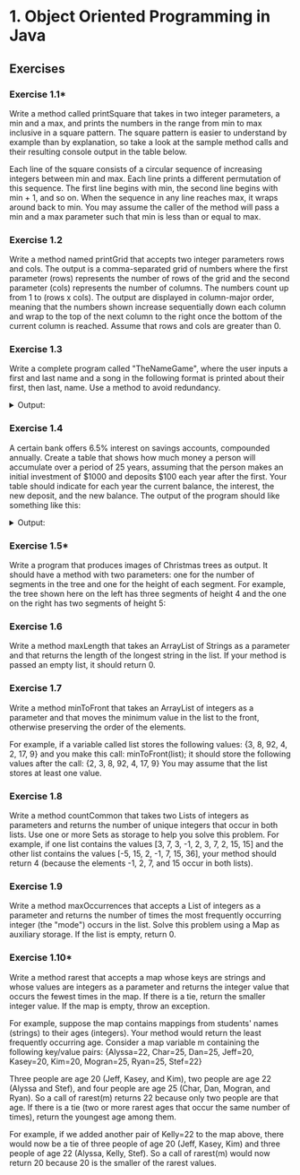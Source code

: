 # 1. Object Oriented Programming in Java

## Exercises

### Exercise 1.1*
Write a method called printSquare that takes in two integer parameters, a min and a max, and prints the numbers in the 
range from min to max inclusive in a square pattern. The square pattern is easier to understand by example than by 
explanation, so take a look at the sample method calls and their resulting console output in the table below.

Each line of the square consists of a circular sequence of increasing integers between min and max. 
Each line prints a different permutation of this sequence. 
The first line begins with min, the second line begins with min + 1, and so on.
When the sequence in any line reaches max, it wraps around back to min.
You may assume the caller of the method will pass a min and a max parameter such that min is less than or equal to max.

### Exercise 1.2
Write a method named printGrid that accepts two integer parameters rows and cols. 
The output is a comma-separated grid of numbers where the first parameter (rows) represents the number of rows of the 
grid and the second parameter (cols) represents the number of columns. The numbers count up from 1 to (rows x cols). 
The output are displayed in column-major order, meaning that the numbers shown increase sequentially down each column 
and wrap to the top of the next column to the right once the bottom of the current column is reached. 
Assume that rows and cols are greater than 0.

### Exercise 1.3
Write a complete program called "TheNameGame", where the user inputs a first and last name and a song in the following
format is printed about their first, then last, name. Use a method to avoid redundancy.

<details>
<summary>Output:</summary>

````````
What is your name? Fifty Cent
Fifty Fifty, bo-Bifty
Banana-fana fo-Fifty
Fee-fi-mo-Mifty
FIFTY!

Cent Cent, bo-Bent
Banana-fana fo-Fent
Fee-fi-mo-Ment
CENT!
````````
</details>

### Exercise 1.4
A certain bank offers 6.5% interest on savings accounts, compounded annually. Create a table that shows how much money 
a person will accumulate over a period of 25 years, assuming that the person makes an initial investment of $1000 and 
deposits $100 each year after the first. Your table should indicate for each year the current balance, the interest, 
the new deposit, and the new balance. The output of the program should like something like this:

<details>
<summary>Output:</summary>

````````
Year Current Balance Interest New Deposit New Balance
 1       1000,00       65,00       0,00     1065,00 
 2       1065,00       69,23     100,00     1234,23 
 3       1234,23       80,22     100,00     1414,45 
 ... 
25       9542,88      620,29     100,00    10263,16
````````
</details>

### Exercise 1.5*
Write a program that produces images of Christmas trees as output. It should have a method with two parameters: one
for the number of segments in the tree and one for the height of each segment. For example, the tree shown here on
the left has three segments of height 4 and the one on the right has two segments of height 5:

### Exercise 1.6
Write a method maxLength that takes an ArrayList of Strings as a parameter and that returns the length of the longest
string in the list. If your method is passed an empty list, it should return 0.

### Exercise 1.7
Write a method minToFront that takes an ArrayList of integers as a parameter and that moves the minimum value in the
list to the front, otherwise preserving the order of the elements. 

For example, if a variable called list stores the following values: {3, 8, 92, 4, 2, 17, 9} and you make this call: 
minToFront(list); it should store the following values after the call: {2, 3, 8, 92, 4, 17, 9} You may assume that the 
list stores at least one value.

### Exercise 1.8
Write a method countCommon that takes two Lists of integers as parameters and returns the number of unique integers that
occur in both lists. Use one or more Sets as storage to help you solve this problem.
For example, if one list contains the values [3, 7, 3, -1, 2, 3, 7, 2, 15, 15] and the other list contains the values
[-5, 15, 2, -1, 7, 15, 36], your method should return 4 (because the elements -1, 2, 7, and 15 occur in both lists).

### Exercise 1.9
Write a method maxOccurrences that accepts a List of integers as a parameter and returns the number of times the most
frequently occurring integer (the "mode") occurs in the list. Solve this problem using a Map as auxiliary storage.
If the list is empty, return 0.

### Exercise 1.10*
Write a method rarest that accepts a map whose keys are strings and whose values are integers as a parameter and returns
the integer value that occurs the fewest times in the map. If there is a tie, return the smaller integer value. If the
map is empty, throw an exception.

For example, suppose the map contains mappings from students' names (strings) to their ages (integers). Your method
would return the least frequently occurring age. Consider a map variable m containing the following key/value pairs:
{Alyssa=22, Char=25, Dan=25, Jeff=20, Kasey=20, Kim=20, Mogran=25, Ryan=25, Stef=22}

Three people are age 20 (Jeff, Kasey, and Kim), two people are age 22 (Alyssa and Stef), and four people are age 25
(Char, Dan, Mogran, and Ryan). So a call of rarest(m) returns 22 because only two people are that age.
If there is a tie (two or more rarest ages that occur the same number of times), return the youngest age among them.

For example, if we added another pair of Kelly=22 to the map above, there would now be a tie of three people of age 20
(Jeff, Kasey, Kim) and three people of age 22 (Alyssa, Kelly, Stef). So a call of rarest(m) would now return 20 because
20 is the smaller of the rarest values.